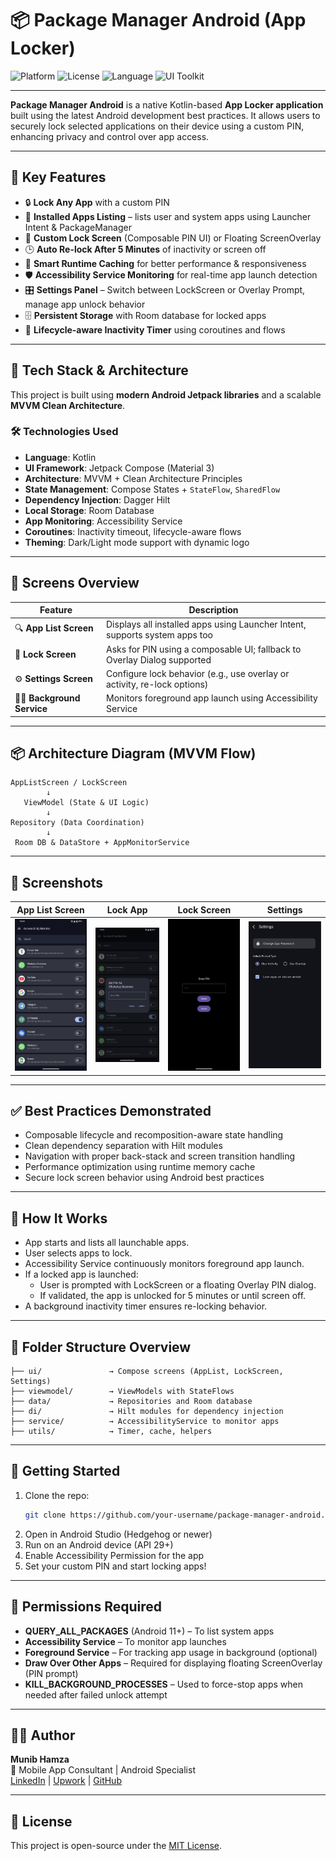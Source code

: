 # 📦 Package Manager Android (App Locker)

![Platform](https://img.shields.io/badge/platform-android-blue.svg)
![License](https://img.shields.io/badge/license-MIT-green.svg)
![Language](https://img.shields.io/badge/language-kotlin-orange.svg)
![UI Toolkit](https://img.shields.io/badge/Jetpack%20Compose-enabled-brightgreen.svg)

---

**Package Manager Android** is a native Kotlin-based **App Locker application** built using the latest Android development best practices. It allows users to securely lock selected applications on their device using a custom PIN, enhancing privacy and control over app access.

---

## 🔐 Key Features

- 🔒 **Lock Any App** with a custom PIN
- 📱 **Installed Apps Listing** – lists user and system apps using Launcher Intent & PackageManager
- 🧩 **Custom Lock Screen** (Composable PIN UI) or Floating ScreenOverlay
- 🕒 **Auto Re-lock After 5 Minutes** of inactivity or screen off
- 🧠 **Smart Runtime Caching** for better performance & responsiveness
- 🛡️ **Accessibility Service Monitoring** for real-time app launch detection
- 🎛️ **Settings Panel** – Switch between LockScreen or Overlay Prompt, manage app unlock behavior
- 🗄️ **Persistent Storage** with Room database for locked apps
- 🔄 **Lifecycle-aware Inactivity Timer** using coroutines and flows

---

## 🧪 Tech Stack & Architecture

This project is built using **modern Android Jetpack libraries** and a scalable **MVVM Clean Architecture**.

### 🛠 Technologies Used

- **Language**: Kotlin
- **UI Framework**: Jetpack Compose (Material 3)
- **Architecture**: MVVM + Clean Architecture Principles
- **State Management**: Compose States + `StateFlow`, `SharedFlow`
- **Dependency Injection**: Dagger Hilt
- **Local Storage**: Room Database
- **App Monitoring**: Accessibility Service
- **Coroutines**: Inactivity timeout, lifecycle-aware flows
- **Theming**: Dark/Light mode support with dynamic logo

---

## 📱 Screens Overview

| Feature                     | Description                                                                 |
|----------------------------|-----------------------------------------------------------------------------|
| 🔍 **App List Screen**     | Displays all installed apps using Launcher Intent, supports system apps too |
| 🔐 **Lock Screen**         | Asks for PIN using a composable UI; fallback to Overlay Dialog supported   |
| ⚙️ **Settings Screen**     | Configure lock behavior (e.g., use overlay or activity, re-lock options)    |
| 🕵️‍♂️ **Background Service**| Monitors foreground app launch using Accessibility Service                  |

---

## 📦 Architecture Diagram (MVVM Flow)

```
AppListScreen / LockScreen
        ↓
   ViewModel (State & UI Logic)
        ↓
Repository (Data Coordination)
        ↓
 Room DB & DataStore + AppMonitorService
```

---

## 📸 Screenshots

| App List Screen | Lock App | Lock Screen | Settings |
|-----------------|----------|-------------|----------|
| ![App List](screenshots/app_list.png) | ![Lock App](screenshots/lock_app.png) | ![Lock Screen](screenshots/lock_screen.png) | ![Settings](screenshots/settings.png) |

---

## ✅ Best Practices Demonstrated

- Composable lifecycle and recomposition-aware state handling
- Clean dependency separation with Hilt modules
- Navigation with proper back-stack and screen transition handling
- Performance optimization using runtime memory cache
- Secure lock screen behavior using Android best practices

---

## 🧪 How It Works

- App starts and lists all launchable apps.
- User selects apps to lock.
- Accessibility Service continuously monitors foreground app launch.
- If a locked app is launched:
    - User is prompted with LockScreen or a floating Overlay PIN dialog.
    - If validated, the app is unlocked for 5 minutes or until screen off.
- A background inactivity timer ensures re-locking behavior.

---

## 📁 Folder Structure Overview

```
├── ui/               → Compose screens (AppList, LockScreen, Settings)
├── viewmodel/        → ViewModels with StateFlows
├── data/             → Repositories and Room database
├── di/               → Hilt modules for dependency injection
├── service/          → AccessibilityService to monitor apps
├── utils/            → Timer, cache, helpers
```

---

## 🚀 Getting Started

1. Clone the repo:
   ```bash
   git clone https://github.com/your-username/package-manager-android.git
   ```
2. Open in Android Studio (Hedgehog or newer)
3. Run on an Android device (API 29+)
4. Enable Accessibility Permission for the app
5. Set your custom PIN and start locking apps!

---

## 📌 Permissions Required

- **QUERY_ALL_PACKAGES** (Android 11+) – To list system apps
- **Accessibility Service** – To monitor app launches
- **Foreground Service** – For tracking app usage in background (optional)
- **Draw Over Other Apps** – Required for displaying floating ScreenOverlay (PIN prompt)
- **KILL_BACKGROUND_PROCESSES** – Used to force-stop apps when needed after failed unlock attempt

---

## 👨‍💻 Author

**Munib Hamza**  
📱 Mobile App Consultant | Android Specialist  
[LinkedIn](https://www.linkedin.com/in/munib-hamza/) | [Upwork](https://www.upwork.com/freelancers/~01f33c5ea877b17eb1) | [GitHub](https://github.com/munibhamza)

---

## 📄 License

This project is open-source under the [MIT License](LICENSE).
